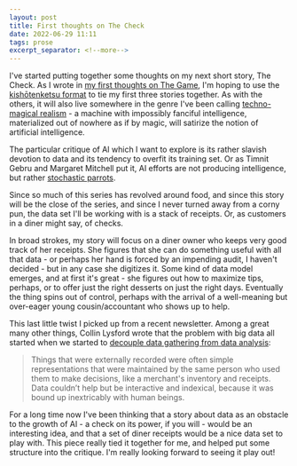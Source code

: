 ```yaml
---
layout: post
title: First thoughts on The Check
date: 2022-06-29 11:11
tags: prose
excerpt_separator: <!--more-->
---
```


I've started putting together some thoughts on my next short story, The Check. As I wrote in [my first thoughts on The Game](https://shaisachs.com/2021/01/19/the-game.html), I'm hoping to use the [kishōtenketsu format](https://shaisachs.com/2021/01/09/kishotenketsu.html) to tie my first three stories together. As with the others, it will also live somewhere in the genre I've been calling [techno-magical realism](https://shaisachs.com/2018/05/05/the-menu.html) - a machine with impossibly fanciful intelligence, materialized out of nowhere as if by magic, will satirize the notion of artificial intelligence.

<!--explore-->

The particular critique of AI which I want to explore is its rather slavish devotion to data and its tendency to overfit its training set. Or as Timnit Gebru and Margaret Mitchell put it, AI efforts are not producing intelligence, but rather [stochastic parrots](https://dl.acm.org/doi/10.1145/3442188.3445922).

Since so much of this series has revolved around food, and since this story will be the close of the series, and since I never turned away from a corny pun, the data set I'll be working with is a stack of receipts. Or, as customers in a diner might say, of checks.

In broad strokes, my story will focus on a diner owner who keeps very good track of her receipts. She figures that she can do something useful with all that data - or perhaps her hand is forced by an impending audit, I haven't decided - but in any case she digitizes it. Some kind of data model emerges, and at first it's great - she figures out how to maximize tips, perhaps, or to offer just the right desserts on just the right days. Eventually the thing spins out of control, perhaps with the arrival of a well-meaning but over-eager young cousin/accountant who shows up to help.

This last little twist I picked up from a recent newsletter. Among a great many other things, Collin Lysford wrote that the problem with big data all started when we started to [decouple data gathering from data analysis](https://desystemize.substack.com/p/representation-and-uncertainty):

> Things that were externally recorded were often simple representations that were maintained by the same person who used them to make decisions, like a merchant's inventory and receipts. Data couldn’t help but be interactive and indexical, because it was bound up inextricably with human beings.

For a long time now I've been thinking that a story about data as an obstacle to the growth of AI - a check on its power, if you will - would be an interesting idea, and that a set of diner receipts would be a nice data set to play with. This piece really tied it together for me, and helped put some structure into the critique. I'm really looking forward to seeing it play out!
